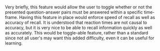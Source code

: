 Very briefly, this feature would allow the user to toggle whether or not the presented question-answer pairs must be answered within a specific time-frame. Having this feature in place would enforce speed of recall as well as accuracy of recall. It is understood that reaction times are not causal to accuracy, but it is very nice to be able to recall information quickly as well as accurately. This would be toggle-able feature, rather than a standard since not all user's may want this added difficulty, even it can be useful for learning.